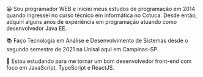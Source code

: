 😀 Sou programador WEB e iniciei meus estudos de programação em 2014 quando ingressei no curso técnico em informática no Cotuca. Desde então, adquiri alguns anos de experiência em programação atuando como desenvolvedor Java EE. 

📚 Faço Tecnologia em Análise e Desenvolvimento de Sistemas desde o segundo semestre de 2021 na Unisal aqui em Campinas-SP.

🌱 Estou estudando para me tornar um bom desenvolvedor front-end com foco em JavaScript, TypeScript e ReactJS. 



<!--
**matheus-fernandes/matheus-fernandes** is a ✨ _special_ ✨ repository because its `README.md` (this file) appears on your GitHub profile.

Here are some ideas to get you started:

- 🔭 I’m currently working on ...
- 🌱 I’m currently learning ...
- 👯 I’m looking to collaborate on ...
- 🤔 I’m looking for help with ...
- 💬 Ask me about ...
- 📫 How to reach me: ...
- 😄 Pronouns: ...
- ⚡ Fun fact: ...
-->
